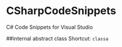 # CSharpCodeSnippets
C# Code Snippets for Visual Studio

##internal abstract class
Shortcut: `classa`

